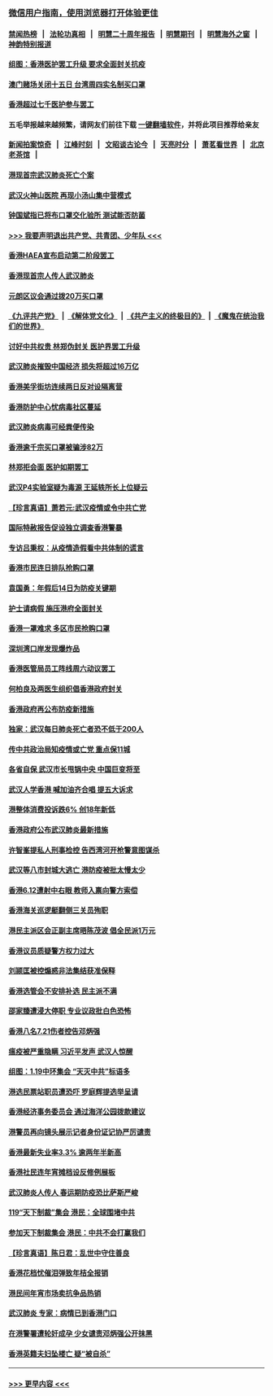 ### [微信用户指南，使用浏览器打开体验更佳](https://github.com/gfw-breaker/banned-news1/blob/master/indexes/wechat-guide.md?t=0)
#### [禁闻热榜](热点新闻.md?t=0)  &nbsp;&nbsp;|&nbsp;&nbsp; [法轮功真相](https://github.com/gfw-breaker/truth/blob/master/README.md?t=0) &nbsp;&nbsp;|&nbsp;&nbsp; [明慧二十周年报告](https://github.com/gfw-breaker/mh-reports/blob/master/README.md?t=0) &nbsp;&nbsp;|&nbsp;&nbsp;[明慧期刊](https://github.com/gfw-breaker/mh-qikan) &nbsp;&nbsp;|&nbsp;&nbsp; [明慧海外之窗](https://github.com/gfw-breaker/mh-news/blob/master/README.md?t=0) &nbsp;&nbsp;|&nbsp;&nbsp; [神韵特别报道](https://github.com/gfw-breaker/mh-news/blob/master/shenyun.md?t=0)
#### [组图：香港医护罢工升级 要求全面封关抗疫](../pages/nsc415/n11844107.md?t=02052344) 
#### [澳门赌场关闭十五日 台湾周四实名制买口罩](../pages/nsc415/n11845083.md?t=02052344) 
#### [香港超过七千医护参与罢工](../pages/nsc415/n11845051.md?t=02052344) 
#### 五毛举报越来越频繁，请网友们前往下载 [一键翻墙软件](https://github.com/gfw-breaker/ssr-accounts)，并将此项目推荐给亲友
#### [新闻拍案惊奇](https://github.com/gfw-breaker/banned-news1/blob/master/pages/link4.md) &nbsp;&nbsp;|&nbsp;&nbsp; [江峰时刻](https://github.com/gfw-breaker/banned-news1/blob/master/pages/link4.md) &nbsp;&nbsp;|&nbsp;&nbsp; [文昭谈古论今](https://github.com/gfw-breaker/banned-news1/blob/master/pages/link4.md) &nbsp;&nbsp;|&nbsp;&nbsp; [天亮时分](https://github.com/gfw-breaker/banned-news1/blob/master/pages/link4.md) &nbsp;&nbsp;|&nbsp;&nbsp; [萧茗看世界](https://github.com/gfw-breaker/banned-news1/blob/master/pages/link4.md) &nbsp;&nbsp;|&nbsp;&nbsp; [北京老茶馆](https://github.com/gfw-breaker/banned-news1/blob/master/pages/link4.md) &nbsp;&nbsp;|&nbsp;&nbsp; 
#### [港现首宗武汉肺炎死亡个案](../pages/nsc415/n11844998.md?t=02052344) 
#### [武汉火神山医院 再现小汤山集中营模式](../pages/nsc415/n11844763.md?t=02052344) 
#### [钟国斌指已将布口罩交化验所 测试能否防菌](../pages/nsc415/n11842783.md?t=02052344) 
#### [>>> 我要声明退出共产党、共青团、少年队 <<<](https://github.com/begood0513/goodnews/blob/master/quit/letter.md) 
#### [香港HAEA宣布启动第二阶段罢工](../pages/nsc415/n11842723.md?t=02052344) 
#### [香港现首宗人传人武汉肺炎](../pages/nsc415/n11842766.md?t=02052344) 
#### [元朗区议会通过拨20万买口罩](../pages/nsc415/n11842754.md?t=02052344) 
#### [《九评共产党》](https://github.com/begood0513/9ping.md/blob/master/README.md) &nbsp;|&nbsp; [《解体党文化》](../../../../jtdwh.md/blob/master/README.md)  &nbsp;|&nbsp; [《共产主义的终极目的》](../../../../gczydzjmd.md/blob/master/README.md) &nbsp;|&nbsp; [《魔鬼在统治我们的世界》](../../../../mgztzwmdsj.md/blob/master/README.md) 
#### [讨好中共权贵 林郑伪封关 医护界罢工升级](../pages/nsc415/n11842359.md?t=02052344) 
#### [武汉肺炎摧毁中国经济 损失将超过16万亿](../pages/nsc415/n11839723.md?t=02052344) 
#### [香港美孚街坊连续两日反对设隔离营](../pages/nsc415/n11839962.md?t=02052344) 
#### [香港防护中心忧病毒社区蔓延](../pages/nsc415/n11839933.md?t=02052344) 
#### [武汉肺炎病毒可经粪便传染](../pages/nsc415/n11839939.md?t=02052344) 
#### [香港逾千宗买口罩被骗涉82万](../pages/nsc415/n11839914.md?t=02052344) 
#### [林郑拒会面 医护如期罢工](../pages/nsc415/n11839892.md?t=02052344) 
#### [武汉P4实验室疑为毒源 王延轶所长上位疑云](../pages/nsc415/n11835543.md?t=02052344) 
#### [【珍言真语】萧若元:武汉疫情或令中共亡党](../pages/nsc415/n11829394.md?t=02052344) 
#### [国际特赦报告促设独立调查香港警暴](../pages/nsc415/n11833845.md?t=02052344) 
#### [专访吕秉权：从疫情造假看中共体制的谎言](../pages/nsc415/n11833813.md?t=02052344) 
#### [香港市民连日排队抢购口罩](../pages/nsc415/n11833794.md?t=02052344) 
#### [袁国勇：年假后14日为防疫关键期](../pages/nsc415/n11831088.md?t=02052344) 
#### [护士请病假 施压港府全面封关](../pages/nsc415/n11831030.md?t=02052344) 
#### [香港一罩难求 多区市民抢购口罩](../pages/nsc415/n11831002.md?t=02052344) 
#### [深圳湾口岸发现爆炸品](../pages/nsc415/n11828802.md?t=02052344) 
#### [香港医管局员工阵线周六动议罢工](../pages/nsc415/n11828762.md?t=02052344) 
#### [何柏良及两医生组织倡香港政府封关](../pages/nsc415/n11828749.md?t=02052344) 
#### [香港政府再公布防疫新措施](../pages/nsc415/n11828716.md?t=02052344) 
#### [独家：武汉每日肺炎死亡者恐不低于200人](../pages/nsc415/n11828240.md?t=02052344) 
#### [传中共政治局知疫情或亡党 重点保11城](../pages/nsc415/n11828145.md?t=02052344) 
#### [各省自保 武汉市长甩锅中央 中国巨变将至](../pages/nsc415/n11828021.md?t=02052344) 
#### [武汉人学香港 喊加油齐合唱 提五大诉求](../pages/nsc415/n11827046.md?t=02052344) 
#### [港整体消费投诉跌6% 创18年新低](../pages/nsc415/n11817280.md?t=02052344) 
#### [香港政府公布武汉肺炎最新措施](../pages/nsc415/n11817152.md?t=02052344) 
#### [许智峯提私人刑事检控 告西湾河开枪警意图谋杀](../pages/nsc415/n11817132.md?t=02052344) 
#### [武汉等八市封城大逃亡 港防疫被批太慢太少](../pages/nsc415/n11817058.md?t=02052344) 
#### [香港6.12遭射中右眼 教师入禀向警方索偿](../pages/nsc415/n11814678.md?t=02052344) 
#### [香港海关巡逻艇翻侧三关员殉职](../pages/nsc415/n11814604.md?t=02052344) 
#### [港民主派区会正副主席晤陈茂波 倡全民派1万元](../pages/nsc415/n11814582.md?t=02052344) 
#### [香港议员质疑警方权力过大](../pages/nsc415/n11814560.md?t=02052344) 
#### [刘颕匡被控煽惑非法集结获准保释](../pages/nsc415/n11811727.md?t=02052344) 
#### [香港选管会不安排补选 民主派不满](../pages/nsc415/n11811691.md?t=02052344) 
#### [邵家臻遭浸大停职 专业议政批白色恐怖](../pages/nsc415/n11811670.md?t=02052344) 
#### [香港八名7.21伤者控告邓炳强](../pages/nsc415/n11811623.md?t=02052344) 
#### [瘟疫被严重隐瞒 习近平发声 武汉人惊醒](../pages/nsc415/n11811186.md?t=02052344) 
#### [组图：1.19中环集会 “天灭中共”标语多](../pages/nsc415/n11809514.md?t=02052344) 
#### [港选民票站职员遭恐吓 罗庭辉提选举呈请](../pages/nsc415/n11808914.md?t=02052344) 
#### [香港经济事务委员会 通过海洋公园拨款建议](../pages/nsc415/n11808906.md?t=02052344) 
#### [港警员再向镜头展示记者身份证记协严厉谴责](../pages/nsc415/n11808888.md?t=02052344) 
#### [香港最新失业率3.3% 逾两年半新高](../pages/nsc415/n11808887.md?t=02052344) 
#### [香港社民连年宵摊档设反修例展板](../pages/nsc415/n11808857.md?t=02052344) 
#### [武汉肺炎人传人 春运期防疫恐比萨斯严峻](../pages/nsc415/n11808739.md?t=02052344) 
#### [119“天下制裁”集会 港民：全球围堵中共](../pages/nsc415/n11806318.md?t=02052344) 
#### [参加天下制裁集会 港民：中共不会打赢我们](../pages/nsc415/n11806596.md?t=02052344) 
#### [【珍言真语】陈日君：乱世中守住善良](../pages/nsc415/n11806247.md?t=02052344) 
#### [香港花档忧催泪弹致年桔全报销](../pages/nsc415/n11806130.md?t=02052344) 
#### [港民间年宵市场卖抗争品热销](../pages/nsc415/n11806073.md?t=02052344) 
#### [武汉肺炎 专家：病情已到香港门口](../pages/nsc415/n11806020.md?t=02052344) 
#### [在港警署遭轮奸成孕 少女谴责邓炳强公开抹黑](../pages/nsc415/n11805981.md?t=02052344) 
#### [香港英籍夫妇坠楼亡 疑“被自杀”](../pages/nsc415/n11805937.md?t=02052344) 

----
#### [ >>> 更早内容 <<< ](../indexes/nsc415-earlier.md)
